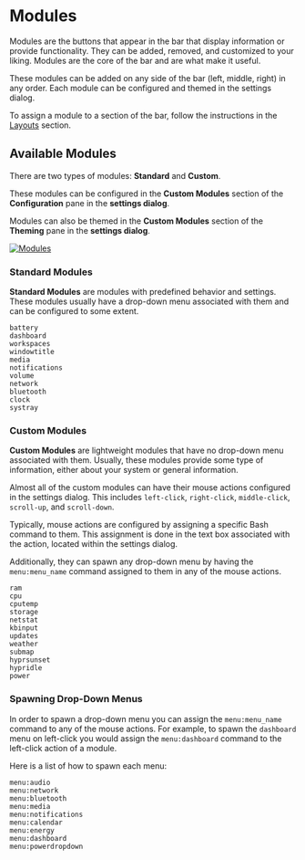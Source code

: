 # Modules

Modules are the buttons that appear in the bar that display information or provide functionality. They can be added, removed, and customized to your liking. Modules are the core of the bar and are what make it useful.

These modules can be added on any side of the bar (left, middle, right) in any order. Each module can be configured and themed in the settings dialog.

To assign a module to a section of the bar, follow the instructions in the [Layouts](./panel.md#layouts) section.

## Available Modules

There are two types of modules: **Standard** and **Custom**.

These modules can be configured in the **Custom Modules** section of the **Configuration** pane in the **settings dialog**.

Modules can also be themed in the **Custom Modules** section of the **Theming** pane in the **settings dialog**.

[![Modules](/configuration/modules.png)](/configuration/modules.png)

### Standard Modules

**Standard Modules** are modules with predefined behavior and settings. These modules usually have a drop-down menu associated with them and can be configured to some extent.

```Text
battery
dashboard
workspaces
windowtitle
media
notifications
volume
network
bluetooth
clock
systray
```

### Custom Modules

**Custom Modules** are lightweight modules that have no drop-down menu associated with them. Usually, these modules provide some type of information, either about your system or general information.

Almost all of the custom modules can have their mouse actions configured in the settings dialog. This includes `left-click`, `right-click`, `middle-click`, `scroll-up`, and `scroll-down`.

Typically, mouse actions are configured by assigning a specific Bash command to them. This assignment is done in the text box associated with the action, located within the settings dialog.

Additionally, they can spawn any drop-down menu by having the `menu:menu_name` command assigned to them in any of the mouse actions.

```Text
ram
cpu
cputemp
storage
netstat
kbinput
updates
weather
submap
hyprsunset
hypridle
power
```

### Spawning Drop-Down Menus

In order to spawn a drop-down menu you can assign the `menu:menu_name` command to any of the mouse actions. For example, to spawn the `dashboard` menu on left-click you would assign the `menu:dashboard` command to the left-click action of a module.

Here is a list of how to spawn each menu:

```Text
menu:audio
menu:network
menu:bluetooth
menu:media
menu:notifications
menu:calendar
menu:energy
menu:dashboard
menu:powerdropdown
```

